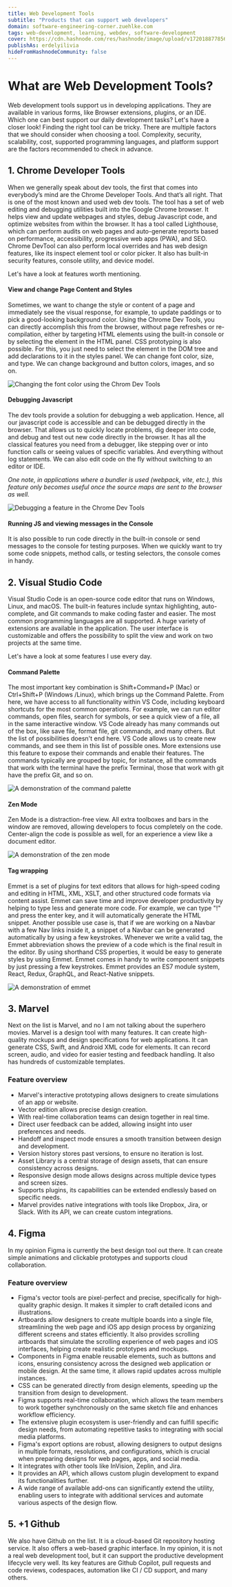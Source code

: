 ```yaml
---
title: Web Development Tools
subtitle: "Products that can support web developers"
domain: software-engineering-corner.zuehlke.com
tags: web-development, learning, webdev, software-development
cover: https://cdn.hashnode.com/res/hashnode/image/upload/v1720188778562/-x_swn6Tg.jpg?auto=format
publishAs: erdelyilivia
hideFromHashnodeCommunity: false
---
```


# What are Web Development Tools?
Web development tools support us in developing applications. They are available in various forms, like Browser extensions, plugins, or an IDE.
Which one can best support our daily development tasks? Let's have a closer look!
Finding the right tool can be tricky. There are multiple factors that we should consider when choosing a tool.
Complexity, security, scalability, cost, supported programming languages, and platform support are the factors recommended to check in advance.

## 1. Chrome Developer Tools
When we generally speak about dev tools, the first that comes into everybody’s mind are the Chrome Developer Tools.
And that’s all right. That is one of the most known and used web dev tools.
The tool has a set of web editing and debugging utilities built into the Google Chrome browser.
It helps view and update webpages and styles, debug Javascript code, and optimize websites from within the browser.
It has a tool called Lighthouse, which can perform audits on web pages and auto-generate reports based on performance, accessibility, progressive web apps (PWA), and SEO. 
Chrome DevTool can also perform local overrides and has web design features, like its inspect element tool or color picker.
It also has built-in security features, console utility, and device model.

Let's have a look at features worth mentioning.

#### View and change Page Content and Styles
Sometimes, we want to change the style or content of a page and immediately see the visual response, for example, to update paddings or to pick a good-looking background color.
Using the Chrome Dev Tools, you can directly accomplish this from the browser, without page refreshes or re-compilation, either by targeting HTML elements using the built-in console or by selecting the element in the HTML panel.
CSS prototyping is also possible. For this, you just need to select the element in the DOM tree and add declarations to it in the styles panel.
We can change font color, size, and type. We can change background and button colors, images, and so on.

![Changing the font color using the Chrom Dev Tools](https://cdn.hashnode.com/res/hashnode/image/upload/v1721715345327/3Cx53U-QB.gif?auto=format)

#### Debugging Javascript
The dev tools provide a solution for debugging a web application.
Hence, all our javascript code is accessible and can be debugged directly in the browser.
That allows us to quickly locate problems, dig deeper into code, and debug and test out new code directly in the browser.
It has all the classical features you need from a debugger, like stepping over or into function calls or seeing values of specific variables.
And everything without log statements. We can also edit code on the fly without switching to an editor or IDE.

*One note, in applications where a bundler is used (webpack, vite, etc.), this feature only becomes useful once the source maps are sent to the browser as well.*

![Debugging a feature in the Chrome Dev Tools](https://cdn.hashnode.com/res/hashnode/image/upload/v1721716297696/UeNR_oLJp.gif?auto=format)


#### Running JS and viewing messages in the Console
It is also possible to run code directly in the built-in console or send messages to the console for testing purposes.
When we quickly want to try some code snippets, method calls, or testing selectors, the console comes in handy.

## 2. Visual Studio Code
Visual Studio Code is an open-source code editor that runs on Windows, Linux, and macOS.
The built-in features include syntax highlighting, auto-complete, and Git commands to make coding faster and easier.
The most common programming languages are all supported.
A huge variety of extensions are available in the application.
The user interface is customizable and offers the possibility to split the view and work on two projects at the same time.

Let's have a look at some features I use every day.

#### Command Palette
The most important key combination is Shift+Command+P (Mac) or Ctrl+Shift+P (Windows /Linux), which brings up the Command Palette.
From here, we have access to all functionality within VS Code, including keyboard shortcuts for the most common operations.
For example, we can run editor commands, open files, search for symbols, or see a quick view of a file, all in the same interactive window.
VS Code already has many commands out of the box, like save file, format file, git commands, and many others.
But the list of possibilities doesn't end here.
VS Code allows us to create new commands, and see them in this list of possible ones.
More extensions use this feature to expose their commands and enable their features.
The commands typically are grouped by topic, for instance, all the commands that work with the terminal have the prefix Terminal, those that work with git have the prefix Git, and so on.

![A demonstration of the command palette](https://cdn.hashnode.com/res/hashnode/image/upload/v1721716938015/2fBw6qlLJ.gif?auto=format)

#### Zen Mode
Zen Mode is a distraction-free view. All extra toolboxes and bars in the window are removed, allowing developers to focus completely on the code.
Center-align the code is possible as well, for an experience a view like a document editor.

![A demonstration of the zen mode](https://cdn.hashnode.com/res/hashnode/image/upload/v1721717169057/CEiUzo-U3.gif?auto=format)

#### Tag wrapping
Emmet is a set of plugins for text editors that allows for high-speed coding and editing in HTML, XML, XSLT, and other structured code formats via content assist.
Emmet can save time and improve developer productivity by helping to type less and generate more code.
For example, we can type "!" and press the enter key, and it will automatically generate the HTML snippet.
Another possible use case is, that if we are working on a Navbar with a few Nav links inside it, a snippet of a Navbar can be generated automatically by using a few keystrokes.
Whenever we write a valid tag, the Emmet abbreviation shows the preview of a code which is the final result in the editor.
By using shorthand CSS properties, it would be easy to generate styles by using Emmet.
Emmet comes in handy to write component snippets by just pressing a few keystrokes.
Emmet provides an ES7 module system, React, Redux, GraphQL, and React-Native snippets.

![A demonstration of emmet](https://cdn.hashnode.com/res/hashnode/image/upload/v1721717918589/74InOqnYO.gif?auto=format)

## 3. Marvel
Next on the list is Marvel, and no I am not talking about the superhero movies. Marvel is a design tool with many features.
It can create high-quality mockups and design specifications for web applications. It can generate CSS, Swift, and Android XML code for elements.
It can record screen, audio, and video for easier testing and feedback handling. It also has hundreds of customizable templates.

### Feature overview
- Marvel's interactive prototyping allows designers to create simulations of an app or website.
- Vector edition allows precise design creation.
- With real-time collaboration teams can design together in real time.
- Direct user feedback can be added, allowing insight into user preferences and needs.
- Handoff and inspect mode ensures a smooth transition between design and development.
- Version history stores past versions, to ensure no iteration is lost.
- Asset Library is a central storage of design assets, that can ensure consistency across designs.
- Responsive design mode allows designs across multiple device types and screen sizes.
- Supports plugins, its capabilities can be extended endlessly based on specific needs.
- Marvel provides native integrations with tools like Dropbox, Jira, or Slack. With its API, we can create custom integrations.


## 4. Figma
In my opinion Figma is currently the best design tool out there. 
It can create simple animations and clickable prototypes and supports cloud collaboration.

### Feature overview
- Figma's vector tools are pixel-perfect and precise, specifically for high-quality graphic design. It makes it simpler to craft detailed icons and illustrations.
- Artboards allow designers to create multiple boards into a single file, streamlining the web page and iOS app design process by organizing different screens and states efficiently.
  It also provides scrolling artboards that simulate the scrolling experience of web pages and iOS interfaces, helping create realistic prototypes and mockups.
- Components in Figma enable reusable elements, such as buttons and icons, ensuring consistency across the designed web application or mobile design.
  At the same time, it allows rapid updates across multiple instances.
- CSS can be generated directly from design elements, speeding up the transition from design to development.
- Figma supports real-time collaboration, which allows the team members to work together synchronously on the same sketch file and enhances workflow efficiency.
- The extensive plugin ecosystem is user-friendly and can fulfill specific design needs, from automating repetitive tasks to integrating with social media platforms.
- Figma's export options are robust, allowing designers to output designs in multiple formats, resolutions, and configurations, which is crucial when preparing designs for web pages, apps, and social media.
- It integrates with other tools like InVision, Zeplin, and Jira.
- It provides an API, which allows custom plugin development to expand its functionalities further.
- A wide range of available add-ons can significantly extend the utility, enabling users to integrate with additional services and automate various aspects of the design flow.

## 5. +1 Github
We also have Github on the list. It is a cloud-based Git repository hosting service.
It also offers a web-based graphic interface.
In my opinion, it is not a real web development tool, but it can support the productive development lifecycle very well.
Its key features are Github Copilot, pull requests and code reviews, codespaces, automation like CI / CD support, and many others.
